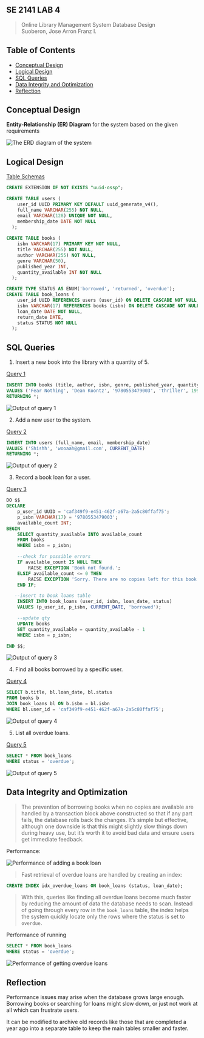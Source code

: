 ## SE 2141 LAB 4
> Online Library Management System Database Design <br>
 Suoberon, Jose Arron Franz I.

## Table of Contents

- [Conceptual Design](#conceptual-design)
- [Logical Design](#logical-design)
- [SQL Queries](#sql-queries)
- [Data Integrity and Optimization](#data-integrity-and-optimization)
- [Reflection](#reflection)

## Conceptual Design

<b>Entity-Relationship (ER) Diagram</b> for the system based on the given
requirements

![The ERD diagram of the system](conceptual_design.png)

## Logical Design

[Table Schemas](schema.sql)

```sql
CREATE EXTENSION IF NOT EXISTS "uuid-ossp";

CREATE TABLE users (
    user_id UUID PRIMARY KEY DEFAULT uuid_generate_v4(),
    full_name VARCHAR(255) NOT NULL,
    email VARCHAR(128) UNIQUE NOT NULL,
    membership_date DATE NOT NULL
  );
 
CREATE TABLE books (
	isbn VARCHAR(17) PRIMARY KEY NOT NULL,
    title VARCHAR(255) NOT NULL,
    author VARCHAR(255) NOT NULL,
    genre VARCHAR(50),
    published_year INT,
    quantity_available INT NOT NULL
  );

CREATE TYPE STATUS AS ENUM('borrowed', 'returned', 'overdue');
CREATE TABLE book_loans (
    user_id UUID REFERENCES users (user_id) ON DELETE CASCADE NOT NULL,
    isbn VARCHAR(17) REFERENCES books (isbn) ON DELETE CASCADE NOT NULL,
    loan_date DATE NOT NULL,
    return_date DATE,
    status STATUS NOT NULL
  );
```

## SQL Queries
1. Insert a new book into the library with a quantity of 5.

[Query 1](queries/1_output.sql)
```sql
INSERT INTO books (title, author, isbn, genre, published_year, quantity_available) 
VALUES ('Fear Nothing', 'Dean Koontz', '9780553479003', 'thriller', 1997, 5)
RETURNING *;
```
![Output of query 1](queries/1_output.png)

2. Add a new user to the system.

[Query 2](queries/2_output.sql)
```sql
INSERT INTO users (full_name, email, membership_date) 
VALUES ('Shishh', 'wooaah@gmail.com', CURRENT_DATE)
RETURNING *;
```
![Output of query 2](queries/2_output.png)

3. Record a book loan for a user.

[Query 3](queries/3_output.sql)
```sql
DO $$
DECLARE
    p_user_id UUID = 'caf349f9-e451-462f-a67a-2a5c80ffaf75';
    p_isbn VARCHAR(17) = '9780553479003';
    available_count INT;
BEGIN
    SELECT quantity_available INTO available_count 
    FROM books 
    WHERE isbn = p_isbn;

    --check for possible errors
    IF available_count IS NULL THEN
        RAISE EXCEPTION 'Book not found.';
    ELSIF available_count <= 0 THEN
        RAISE EXCEPTION 'Sorry. There are no copies left for this book.';
    END IF;

   --insert to book loans table
    INSERT INTO book_loans (user_id, isbn, loan_date, status) 
    VALUES (p_user_id, p_isbn, CURRENT_DATE, 'borrowed');

    --update qty
    UPDATE books 
    SET quantity_available = quantity_available - 1 
    WHERE isbn = p_isbn;

END $$;
```
![Output of query 3](queries/3_output.png)

4. Find all books borrowed by a specific user.

[Query 4](queries/4_output.sql)
```sql
SELECT b.title, bl.loan_date, bl.status
FROM books b 
JOIN book_loans bl ON b.isbn = bl.isbn 
WHERE bl.user_id = 'caf349f9-e451-462f-a67a-2a5c80ffaf75';
```
![Output of query 4](queries/4_output.png)

5. List all overdue loans.

[Query 5](queries/5_output.sql)
```sql
SELECT * FROM book_loans
WHERE status = 'overdue';
```
![Output of query 5](queries/5_output.png)


## Data Integrity and Optimization

> The prevention of borrowing books when no copies are available are handled by a transaction block above constructed so that if any part fails, the database rolls back the changes. It’s simple but effective, although one downside is that this might slightly slow things down during heavy use, but it’s worth it to avoid bad data and ensure users get immediate feedback.

Performance:

![Performance of adding a book loan](data-integrity-and-optimization/1_performance.png)


> Fast retrieval of overdue loans are handled by creating an index: 

```sql
CREATE INDEX idx_overdue_loans ON book_loans (status, loan_date); 
```
 
> With this, queries like finding all overdue loans become much faster by reducing the amount of data the database needs to scan. Instead of going through every row in the `book_loans` table, the index helps the system quickly locate only the rows where the status is set to `overdue`.

Performance of running
```sql
SELECT * FROM book_loans
WHERE status = 'overdue';
``` 
![Performance of getting overdue loans](data-integrity-and-optimization/2_performance.png)

## Reflection

Performance issues may arise when the database grows large enough. Borrowing books or searching for loans might slow down, or just not work at all which can frustrate users.

It can be modified to archive old records like those that are completed a year ago into a separate table to keep the main tables smaller and faster.



